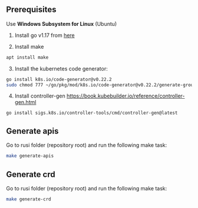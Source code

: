 ## Prerequisites
Use **Windows Subsystem for Linux** (Ubuntu)

1. Install go v1.17 from [here](https://golang.org/doc/install)

2. Install make 
```bash
apt install make
```
3. Install the kubernetes code generator:
```bash
go install k8s.io/code-generator@v0.22.2
sudo chmod 777 ~/go/pkg/mod/k8s.io/code-generator@v0.22.2/generate-groups.sh
```

4. Install controller-gen https://book.kubebuilder.io/reference/controller-gen.html
```shell
go install sigs.k8s.io/controller-tools/cmd/controller-gen@latest
```


## Generate apis
Go to rusi folder (repository root) and run the following make task:
```bash
make generate-apis
```

## Generate crd
Go to rusi folder (repository root) and run the following make task:
```bash
make generate-crd
```